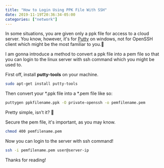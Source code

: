 ```yaml
---
title: "How to Login Using PPK File With SSH"
date: 2019-11-19T20:36:34-05:00
categories: ["network"]
---
```


In some situations, you are given only a ppk file for access to a cloud server. You know, however, it's for [Putty](https://en.wikipedia.org/wiki/PuTTY) on windows, not for OpenSSH client which might be the most familiar to you.🤔

I am gonna introduce a method to convert a ppk file into a pem file so that you can login to the linux server with ssh command which you might be used to.

First off, install **putty-tools** on your machine.

```bash
sudo apt-get install putty-tools
```

Then convert your \*.ppk file into a \*.pem file like so:

```bash
puttygen ppkfilename.ppk -O private-openssh -o pemfilename.pem
```

Pretty simple, isn’t it? 🙂

Secure the pem file, it's important, as you may know.

```bash
chmod 400 pemfilename.pem
```

Now you can login to the server with ssh command!

```bash
ssh -i pemfilename.pem user@server-ip
```

Thanks for reading!
